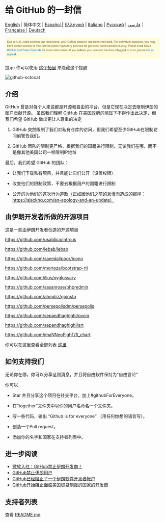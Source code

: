 # 给 GitHub 的一封信

[English](./README.md) | 简体中文 | [Español ](./README-ES.md) | [Ελληνικά](./README-GR.md) | [Italiano](./README-IT.md) | [Русский](./README-RU.md) | [فارسی](./README-PER.md) | [Française ](./README-FR.MD) | [Deutsch](./README-DE.md)

![alt text](./message.png)

提示: 你可以使用 [这个拓展](https://github.com/MohamadKh75/ShutHub) 来隐藏这个提醒

![github-octocat](https://user-images.githubusercontent.com/16706911/61997137-7aa7df00-b0b2-11e9-97f1-f452855fe21c.png)

## 介绍

GitHub 曾是对每个人来说都是开源和自由的平台，但是它现在决定去限制伊朗的账户贡献开源。
虽然我们理解 GitHub 在美国政府的施压下不得作出此决定，但我们希望 GitHub 做出更让人尊重的决定

1) GitHub 突然限制了我们对私有仓库的访问，但我们希望至少GitHub在限制访问前警告我们。

2) GitHub 团队的限制更严格，根据我们的国籍进行限制，无论我们在哪，而不是像其他美国公司一样限制IP地址

最后，我们希望 GitHub 的团队：

- 让我们下载私有项目，并且能让它们公开（设置权限）

- 改变他们的限制政策，不要去根据用户的国籍进行限制

- 公开的为他们的这次行为道歉（正如因他们之前的怠慢而造成的那样：https://slackhq.com/an-apology-and-an-update）


## 由伊朗开发者所做的开源项目

这是一些由伊朗开发者创造的开源项目

https://github.com/usablica/intro.js

https://github.com/lebab/lebab

https://github.com/saeedalipoor/icono

https://github.com/morteza/bootstrap-rtl

https://github.com/ilius/pyglossary

https://github.com/sasanrose/phpredmin

https://github.com/ahmdrz/goinsta

https://github.com/persepolisdm/persepolis

https://github.com/sepandhaghighi/pycm

https://github.com/sepandhaghighi/art

https://github.com/imaNNeoFighT/fl_chart

你可以在这里查看全部列表 [这里](https://github.com/mohebifar/made-in-iran).

## 如何支持我们

无论你在哪，你可以分享这则消息，并且将自由软件保持为“自由言论”

你可以

- Star 并且分享这个项目在社交平台，加上#githubForEveryone。

- 在“together”文件夹中以你的用户名命名一个文件夹。

- 写一些代码，输出 “Github is for everyone” （用任何你想的语言写）。

- 创造一个Pull request。

- 添加你的名字和国家在支持者列表中。

## 进一步阅读
  - [微软入驻：GitHub禁止伊朗开发商！](https://medium.com/@d.aliyamini/microsoft-enters-github-banned-iranian-developers-843f7c60a146)
  - [GitHub禁止伊朗用户](https://financialtribune.com/articles/sci-tech/99111/github-bans-iran-based-users)
  - [GitHub已经阻止了一个伊朗软件开发者帐户](https://hub.packtpub.com/github-has-blocked-an-iranian-software-developers-account)
  - [GitHub开始阻止面临美国贸易制裁的国家的开发商](https://www.zdnet.com/article/github-starts-blocking-developers-in-countries-facing-us-trade-sanctions)

## 支持者列表

查看 [README.md](README.md#supporters)
